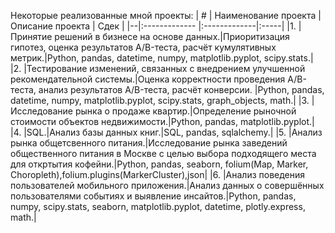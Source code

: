 Некоторые реализованные мной проекты:
| # | Наименование проекта        | Описание проекта           | Сдек  |
|--|:------------- |:-------------|:-----|
|1. |Принятие решений в бизнесе на основе данных.|Приоритизация гипотез, оценка результатов A/B-теста, расчёт кумулятивных метрик.|Python, pandas, datetime, numpy, matplotlib.pyplot, scipy.stats.|
|2. |Тестирование изменений, связанных с внедрением улучшенной рекомендательной системы.|Оценка корректности проведения A/B-теста, анализ результатов A/B-теста, расчёт конверсии. |Python, pandas, datetime, numpy, matplotlib.pyplot, scipy.stats, graph_objects, math.|
|3. |Исследование рынка о продаже квартир.|Определение рыночной стоимости объектов недвижимости.|Python, pandas, matplotlib.pyplot.|
|4. |SQL.|Анализ базы данных книг.|SQL, pandas, sqlalchemy.|
|5. |Анализ рынка общетсвенного питания.|Исследование рынка заведений общественного питания в Москве с целью выбора подходящего места для откртытия кофейни.|Python, pandas, seaborn, folium(Map, Marker, Choropleth),folium.plugins(MarkerCluster),json|
|6. |Анализ поведения пользователей мобильного приложения.|Анализ данных о совершённых пользователями событиях и выявление инсайтов.|Python, pandas, numpy, scipy.stats, seaborn, matplotlib.pyplot, datetime, plotly.express, math.|

